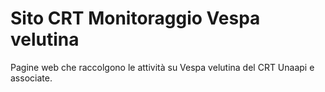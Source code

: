 # Sito CRT Monitoraggio Vespa velutina

Pagine web che raccolgono le attività su Vespa velutina del CRT Unaapi e associate.

